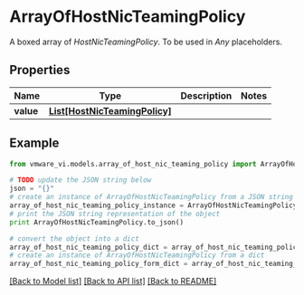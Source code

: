 # ArrayOfHostNicTeamingPolicy

A boxed array of *HostNicTeamingPolicy*. To be used in *Any* placeholders. 

## Properties
Name | Type | Description | Notes
------------ | ------------- | ------------- | -------------
**value** | [**List[HostNicTeamingPolicy]**](HostNicTeamingPolicy.md) |  | 

## Example

```python
from vmware_vi.models.array_of_host_nic_teaming_policy import ArrayOfHostNicTeamingPolicy

# TODO update the JSON string below
json = "{}"
# create an instance of ArrayOfHostNicTeamingPolicy from a JSON string
array_of_host_nic_teaming_policy_instance = ArrayOfHostNicTeamingPolicy.from_json(json)
# print the JSON string representation of the object
print ArrayOfHostNicTeamingPolicy.to_json()

# convert the object into a dict
array_of_host_nic_teaming_policy_dict = array_of_host_nic_teaming_policy_instance.to_dict()
# create an instance of ArrayOfHostNicTeamingPolicy from a dict
array_of_host_nic_teaming_policy_form_dict = array_of_host_nic_teaming_policy.from_dict(array_of_host_nic_teaming_policy_dict)
```
[[Back to Model list]](../README.md#documentation-for-models) [[Back to API list]](../README.md#documentation-for-api-endpoints) [[Back to README]](../README.md)


